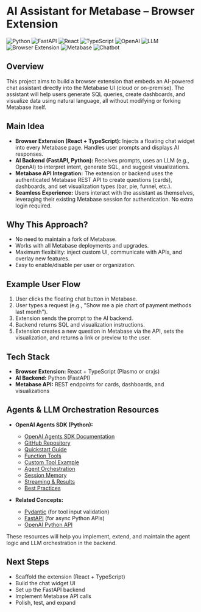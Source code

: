 

# AI Assistant for Metabase – Browser Extension

![Python](https://img.shields.io/badge/python-3776AB?logo=python&logoColor=white)
![FastAPI](https://img.shields.io/badge/fastapi-009688?logo=fastapi&logoColor=white)
![React](https://img.shields.io/badge/react-20232A?logo=react&logoColor=61DAFB)
![TypeScript](https://img.shields.io/badge/typescript-3178C6?logo=typescript&logoColor=white)
![OpenAI](https://img.shields.io/badge/openai-412991?logo=openai&logoColor=white)
![LLM](https://img.shields.io/badge/llm-FFD700?logo=google&logoColor=black)
![Browser Extension](https://img.shields.io/badge/browser--extension-4285F4?logo=googlechrome&logoColor=white)
![Metabase](https://img.shields.io/badge/metabase-509EE3?logo=metabase&logoColor=white)
![Chatbot](https://img.shields.io/badge/chatbot-00BFAE?logo=wechat&logoColor=white)

## Overview

This project aims to build a browser extension that embeds an AI-powered chat assistant directly into the Metabase UI (cloud or on-premise). The assistant will help users generate SQL queries, create dashboards, and visualize data using natural language, all without modifying or forking Metabase itself.

## Main Idea

- **Browser Extension (React + TypeScript):** Injects a floating chat widget into every Metabase page. Handles user prompts and displays AI responses.
- **AI Backend (FastAPI, Python):** Receives prompts, uses an LLM (e.g., OpenAI) to interpret intent, generate SQL, and suggest visualizations.
- **Metabase API Integration:** The extension or backend uses the authenticated Metabase REST API to create questions (cards), dashboards, and set visualization types (bar, pie, funnel, etc.).
- **Seamless Experience:** Users interact with the assistant as themselves, leveraging their existing Metabase session for authentication. No extra login required.

## Why This Approach?
- No need to maintain a fork of Metabase.
- Works with all Metabase deployments and upgrades.
- Maximum flexibility: inject custom UI, communicate with APIs, and overlay new features.
- Easy to enable/disable per user or organization.

## Example User Flow
1. User clicks the floating chat button in Metabase.
2. User types a request (e.g., "Show me a pie chart of payment methods last month").
3. Extension sends the prompt to the AI backend.
4. Backend returns SQL and visualization instructions.
5. Extension creates a new question in Metabase via the API, sets the visualization, and returns a link or preview to the user.

## Tech Stack
- **Browser Extension:** React + TypeScript (Plasmo or crxjs)
- **AI Backend:** Python (FastAPI)
- **Metabase API:** REST endpoints for cards, dashboards, and visualizations


## Agents & LLM Orchestration Resources

- **OpenAI Agents SDK (Python):**
	- [OpenAI Agents SDK Documentation](https://openai.github.io/openai-agents-python/)
	- [GitHub Repository](https://github.com/openai/openai-agents-python)
	- [Quickstart Guide](https://openai.github.io/openai-agents-python/quickstart/)
	- [Function Tools](https://openai.github.io/openai-agents-python/tools/#function-tools)
	- [Custom Tool Example](https://openai.github.io/openai-agents-python/tools/#custom-function-tools)
	- [Agent Orchestration](https://openai.github.io/openai-agents-python/tools/#agents-as-tools)
	- [Session Memory](https://openai.github.io/openai-agents-python/sessions/)
	- [Streaming & Results](https://openai.github.io/openai-agents-python/streaming/)
	- [Best Practices](https://openai.github.io/openai-agents-python/usage/)

- **Related Concepts:**
	- [Pydantic](https://docs.pydantic.dev/) (for tool input validation)
	- [FastAPI](https://fastapi.tiangolo.com/) (for async Python APIs)
	- [OpenAI Python API](https://platform.openai.com/docs/api-reference)

These resources will help you implement, extend, and maintain the agent logic and LLM orchestration in the backend.

## Next Steps
- Scaffold the extension (React + TypeScript)
- Build the chat widget UI
- Set up the FastAPI backend
- Implement Metabase API calls
- Polish, test, and expand

